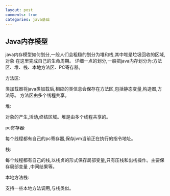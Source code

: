 ```yaml
---
layout: post
comments: true
categories: java基础
---
```

## Java内存模型
java内存模型如何划分,一般人们会粗糙的划分为堆和栈,其中堆是垃圾回收的区域,对象
在这里完成自己的生命周期。
详细一点的划分,一般把java内存划分为:方法区、堆、栈、本地方法区、PC寄存器。

方法区:

类加载器将java类加载后,相应的类信息会保存在方法区,包括静态变量,构造器,方法等。
方法区由多个线程共享。

堆:

对象的产生,活动,终结区域。堆是由多个线程共享的。

pc寄存器:

每个线程都有自己的pc寄存器,保存jvm当前正在执行的指令地址。

栈:

每个线程都有自己的栈,以栈贞的形式保存局部变量,只有压栈和出栈操作。主要保存局部变量
,中间结果等。

本地方法栈:

支持一些本地方法调用,与栈类似。

